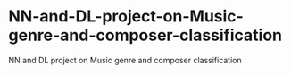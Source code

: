 # NN-and-DL-project-on-Music-genre-and-composer-classification
NN and DL project on Music genre and composer classification
